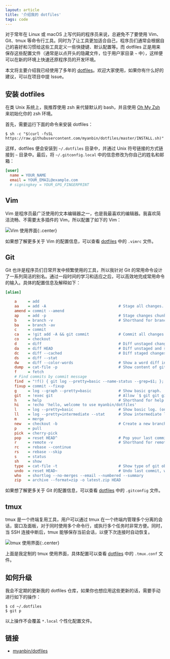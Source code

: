```yaml
---
layout: article
title: '介绍我的 dotfiles'
tags: code
---
```



对于常年在 Linux 或 macOS 上写代码的程序员来说，总避免不了要使用 Vim、Git、tmux 等命令行工具。同时为了让工具更加适合自己，程序员们通常会根据自己的喜好和习惯给这些工具定义一些快捷键、默认配置等。而 dotfiles 正是用来保存这些配置文件（通常是以点开头的隐藏文件，位于用户家目录 `~` 中），这样便可以在新的环境上快速还原程序员的开发环境。

本文将主要介绍我已经使用了多年的 [dotfiles](https://github.com/myanbin/dotfiles)。欢迎大家使用，如果你有什么好的建议，可以在项目中提 Issue。

## 安装 dotfiles

在类 Unix 系统上，我推荐使用 zsh 来代替默认的 bash，并且使用 [Oh My Zsh](https://github.com/robbyrussell/oh-my-zsh) 来初始化你的 zsh 环境。

首先，需要运行下面的命令来安装 dotfiles：

```terminal
$ sh -c "$(curl -fsSL https://raw.githubusercontent.com/myanbin/dotfiles/master/INSTALL.sh)"
```

这样，dotfiles 便会安装到 `~/.dotfiles` 目录中，并通过 Unix 符号链接的方式链接到 `~` 目录中。最后，将 `~/.gitconfig.local` 中的信息修改为你自己的姓名和邮箱：

```ini
[user]
  name = YOUR_NAME
  email = YOUR_EMAIL@example.com
  # signingkey = YOUR_GPG_FINGERPRINT
```

## Vim

Vim 是程序员最广泛使用的文本编辑器之一，也是我最喜欢的编辑器。我喜欢简洁流畅、不需要太多插件的 Vim，所以配置了如下的 Vim：

![Vim 使用界面]({{site.img_url}}/2019-dotfiles-vim.png){:.center}

如果想了解更多关于 Vim 的配置信息，可以查看 [dotfiles](https://github.com/myanbin/dotfiles) 中的 `.vimrc` 文件。

## Git

Git 也许是程序员们日常开发中频繁使用的工具，所以我针对 Git 的常用命令设计了一系列简洁的别名。通过一段时间的学习和适应之后，可以高效地完成常用命令的输入。具体的配置信息及解释如下：

```ini
[alias]

    a     = add
    aa    = add -A                                # Stage all changes.
    amend = commit --amend
    ap    = add -p                                # Stage changes chunk by chunk
    b     = branch -v                             # Shorthand for branch (verbose)
    ba    = branch -av
    c     = commit
    ca    = !git add -A && git commit             # Commit all changes.
    co    = checkout
    d     = diff                                  # Diff unstaged changes
    da    = diff HEAD                             # Diff unstaged and staged changes
    dc    = diff --cached                         # Diff staged changes
    ds    = diff --stat
    dw    = diff --color-words                    # Show a word diff instead a line
    dump  = cat-file -p                           # Show content of git object
    f     = fetch
    # Find commits by commit message
    find  = "!f() { git log --pretty=basic --name-status --grep=$1; }; f"
    fixup = commit --fixup
    g     = log --graph --pretty=basic            # Show basic graph.
    git   = !exec git                             # Allow `$ git git git...`
    h     = help                                  # Shorthand for help
    hi    = !echo 'hello, welcome to use myanbin/dotfiles'
    l     = log --pretty=basic                    # Show basic log. (oneline)
    ll    = log --pretty=intermediate --stat      # Show intermediate log.
    m     = merge
    new   = checkout -b                           # Create a new branch.
    p     = pull
    pick  = cherry-pick
    pop   = reset HEAD^                           # Pop your last commit out of the history
    r     = remote -v                             # Shorthand for remote (verbose)
    rc    = rebase --continue
    rs    = rebase --skip
    s     = status
    sh    = show
    type  = cat-file -t                           # Show type of git object
    undo  = reset HEAD~                           # Undo last commit, with files in uncommitted state
    who   = shortlog --no-merges --email --numbered --summary
    zip   = archive --format=zip -o latest.zip HEAD
```

如果想了解更多关于 Git 的配置信息，可以查看 [dotfiles](https://github.com/myanbin/dotfiles) 中的 `.gitconfig` 文件。

## tmux

tmux 是一个终端复用工具，用户可以通过 tmux 在一个终端内管理多个分离的会话，窗口及面板，对于同时使用多个命令行，或执行多个任务时非常方便。同时，当 SSH 连接中断后，tmux 能够保存当前会话，以便下次连接时自动恢复。

![tmux 使用界面]({{site.img_url}}/2019-dotfiles-tmux.png){:.center}


上面是我定制的 tmux 使用界面，具体配置可以查看 [dotfiles](https://github.com/myanbin/dotfiles) 中的 `.tmux.conf` 文件。


## 如何升级

我会不定期的更新我的 dotfiles 仓库，如果你也想应用这些更新的话，需要手动进行如下的操作：

```terminal
$ cd ~/.dotfiles
$ git p
```

以上操作不会覆盖 `*.local` 个性化配置文件。

## 链接

* [myanbin/dotfiles](https://github.com/myanbin/dotfiles)